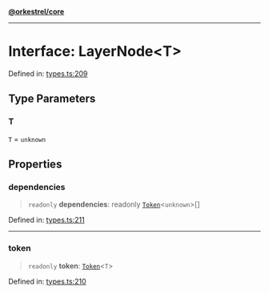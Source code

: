 [**@orkestrel/core**](../index.md)

***

# Interface: LayerNode\<T\>

Defined in: [types.ts:209](https://github.com/orkestrel/core/blob/ccb170966790f428093f11a71a5646a6e842dbf9/src/types.ts#L209)

## Type Parameters

### T

`T` = `unknown`

## Properties

### dependencies

> `readonly` **dependencies**: readonly [`Token`](../type-aliases/Token.md)\<`unknown`\>[]

Defined in: [types.ts:211](https://github.com/orkestrel/core/blob/ccb170966790f428093f11a71a5646a6e842dbf9/src/types.ts#L211)

***

### token

> `readonly` **token**: [`Token`](../type-aliases/Token.md)\<`T`\>

Defined in: [types.ts:210](https://github.com/orkestrel/core/blob/ccb170966790f428093f11a71a5646a6e842dbf9/src/types.ts#L210)
